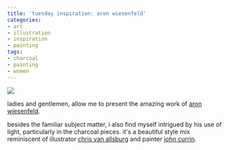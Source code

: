 ```yaml
---
title: 'tuesday inspiration: aron wiesenfeld'
categories:
- art
- illustration
- inspiration
- painting
tags:
- charcoal
- painting
- women
---
```


![](http://www.shannonethomas.com/words/blog/old-uploads/2009/03/aron_wiesenfeld.jpg)

ladies and gentlemen, allow me to present the amazing work of [aron wiesenfeld](http://www.aronwiesenfeld.com/).

besides the familiar subject matter, i also find myself intrigued by his use of light, particularly in the charcoal pieces. it's a beautiful style mix reminiscent of illustrator [chris van allsburg](http://www.chrisvanallsburg.com/flash.html) and painter [john currin](http://en.wikipedia.org/wiki/John_Currin). 
